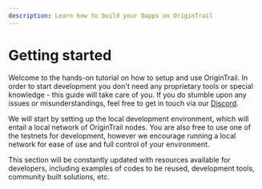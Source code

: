 ```yaml
---
description: Learn how to build your Dapps on OriginTrail
---
```


# Getting started

Welcome to the hands-on tutorial on how to setup and use OriginTrail. In order to start development you don't need any proprietary tools or special knowledge - this guide will take care of you. If you do stumble upon any issues or misunderstandings, feel free to get in touch via our [Discord](https://discordapp.com/invite/FCgYk2S). 

We will start by setting up the local development environment, which will entail a local network of OriginTrail nodes. You are also free to use one of the testnets for development, however we encourage running a local network for ease of use and full control of your environment.

This section will be constantly updated with resources available for developers, including examples of codes to be reused, development tools, community built solutions, etc.

